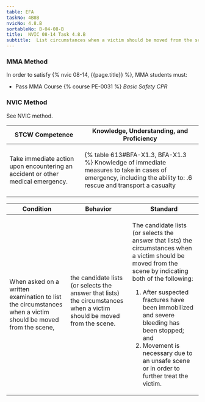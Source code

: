 ```yaml
---
table: EFA
taskNo: 4B8B
nvicNo: 4.8.B 
sortableNo: B-04-08-B
title:  NVIC 08-14 Task 4.8.B
subtitle:  List circumstances when a victim should be moved from the scene
---
```



### MMA Method

In order to satisfy  {% nvic 08-14, {{page.title}}  %}, MMA students must:

* Pass MMA Course {% course PE-0031 %}  *Basic Safety CPR*


### NVIC Method

<a onclick="togglevisibility('nvic_methods')" >See NVIC method.</a>

<div id='nvic_methods' class='hide'>

<table>
<thead>
<tr>
<th class='forty'> STCW Competence </th>
<th class='sixty'> Knowledge, Understanding, and Proficiency </th>
</tr>
</thead>




<tbody>
<tr><td markdown='1'>

Take immediate action upon encountering an accident or other medical emergency.

</td><td markdown='1'>

{% table 613#BFA-X1.3, BFA-X1.3 %} Knowledge of immediate measures to take in cases of emergency, including the ability to:
.6  rescue and transport a casualty

</td></tr>


</tbody>
</table>


<table>
<thead>
<tr><th class='twenty'>  Condition </th><th class='twenty'> Behavior </th><th  class='sixty'>Standard </th></tr>
</thead>
<tbody >



<tr><td markdown='1'>

When asked on a written examination to list the circumstances when a victim should be moved from the scene,

</td><td markdown='1'>

the candidate lists (or selects the answer that lists) the circumstances when a victim should be moved from the scene.

<br>

<div class="tooltip" markdown='1'>



</div>


</td><td markdown='1'>

The candidate lists (or selects the answer that lists) the circumstances when a victim should be moved from the scene by indicating both of the following:
 
1.  After suspected fractures have been immobilized and severe bleeding has been stopped;  and 
2.  Movement is necessary due to an unsafe scene or in order to further treat the victim.

</td></tr>
</tbody>
</table>
</div>
